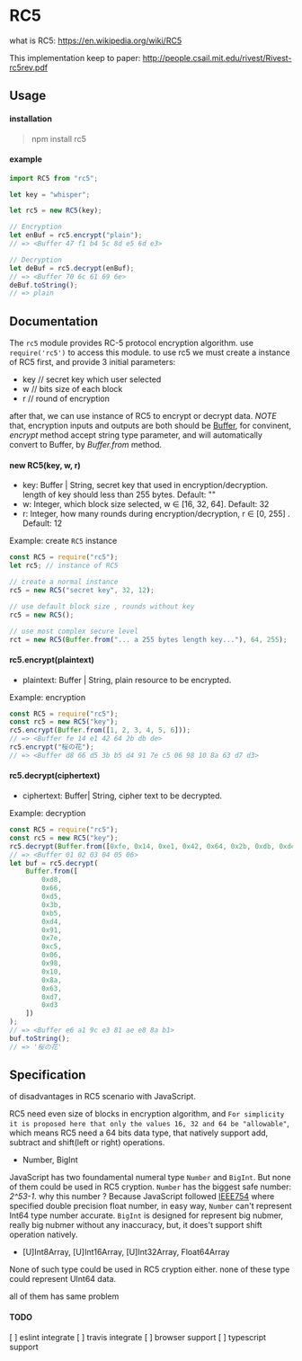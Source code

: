 # RC5

what is RC5: https://en.wikipedia.org/wiki/RC5

This implementation keep to paper: http://people.csail.mit.edu/rivest/Rivest-rc5rev.pdf

## Usage

#### installation

> npm install rc5

#### example

```javascript
import RC5 from "rc5";

let key = "whisper";

let rc5 = new RC5(key);

// Encryption
let enBuf = rc5.encrypt("plain");
// => <Buffer 47 f1 b4 5c 8d e5 6d e3>

// Decryption
let deBuf = rc5.decrypt(enBuf);
// => <Buffer 70 6c 61 69 6e>
deBuf.toString();
// => plain
```

## Documentation

The `rc5` module provides RC-5 protocol encryption algorithm. use `require('rc5')` to access this module. to use rc5 we must create a instance of RC5 first, and provide 3 initial parameters:

-   key // secret key which user selected
-   w // bits size of each block
-   r // round of encryption

after that, we can use instance of RC5 to encrypt or decrypt data. _NOTE_ that, encryption inputs and outputs are both should be [Buffer](https://nodejs.org/dist/latest-v11.x/docs/api/buffer.html), for convinent, _encrypt_ method accept string type parameter, and will automatically convert to Buffer, by _Buffer.from_ method.

#### new RC5(key, w, r)

-   key: Buffer | String, secret key that used in encryption/decryption. length of key should less than 255 bytes. Default: ""
-   w: Integer, which block size selected, w ∈ [16, 32, 64]. Default: 32
-   r: Integer, how many rounds during encryption/decryption, r ∈ [0, 255] . Default: 12

Example: create `RC5` instance

```javascript
const RC5 = require("rc5");
let rc5; // instance of RC5

// create a normal instance
rc5 = new RC5("secret key", 32, 12);

// use default block size , rounds without key
rc5 = new RC5();

// use most complex secure level
rct = new RC5(Buffer.from("... a 255 bytes length key..."), 64, 255);
```

#### rc5.encrypt(plaintext)

-   plaintext: Buffer | String, plain resource to be encrypted.

Example: encryption

```javascript
const RC5 = require("rc5");
const rc5 = new RC5("key");
rc5.encrypt(Buffer.from([1, 2, 3, 4, 5, 6]));
// => <Buffer fe 14 e1 42 64 2b db de>
rc5.encrypt("桜の花");
// => <Buffer d8 66 d5 3b b5 d4 91 7e c5 06 98 10 8a 63 d7 d3>
```

#### rc5.decrypt(ciphertext)

-   ciphertext: Buffer| String, cipher text to be decrypted.

Example: decryption

```javascript
const RC5 = require("rc5");
const rc5 = new RC5("key");
rc5.decrypt(Buffer.from([0xfe, 0x14, 0xe1, 0x42, 0x64, 0x2b, 0xdb, 0xde]));
// => <Buffer 01 02 03 04 05 06>
let buf = rc5.decrypt(
    Buffer.from([
        0xd8,
        0x66,
        0xd5,
        0x3b,
        0xb5,
        0xd4,
        0x91,
        0x7e,
        0xc5,
        0x06,
        0x98,
        0x10,
        0x8a,
        0x63,
        0xd7,
        0xd3
    ])
);
// => <Buffer e6 a1 9c e3 81 ae e8 8a b1>
buf.toString();
// => '桜の花'
```

## Specification

of disadvantages in RC5 scenario with JavaScript.

RC5 need even size of blocks in encryption algorithm, and `For simplicity it is proposed here that only the values 16, 32 and 64 be "allowable"`, which means RC5 need a 64 bits data type, that natively support add, subtract and shift(left or right) operations.

-   Number, BigInt

JavaScript has two foundamental numeral type `Number` and `BigInt`. But none of them could be used in RC5 cryption. `Number` has the biggest safe number: _2^53-1_. why this number ? Because JavaScript followed [IEEE754](https://en.wikipedia.org/wiki/IEEE_754) where specified double precision float number, in easy way, `Number` can't represent Int64 type number accurate. `BigInt` is designed for represent big nubmer, really big nubmer without any inaccuracy, but, it does't support shift operation natively.

-   [U]Int8Array, [U]Int16Array, [U]Int32Array, Float64Array

None of such type could be used in RC5 cryption either. none of these type could represent UInt64 data.

all of them has same problem

#### TODO

[ ] eslint integrate
[ ] travis integrate
[ ] browser support
[ ] typescript support

